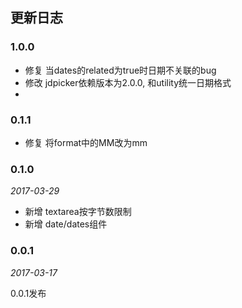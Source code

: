 ## 更新日志

### 1.0.0

- 修复 当dates的related为true时日期不关联的bug
- 修改 jdpicker依赖版本为2.0.0, 和utility统一日期格式
-

### 0.1.1

- 修复 将format中的MM改为mm

### 0.1.0

*2017-03-29*

- 新增 textarea按字节数限制
- 新增 date/dates组件


### 0.0.1

*2017-03-17*

0.0.1发布